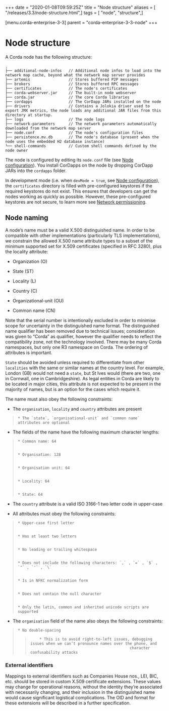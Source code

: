 +++
date = "2020-01-08T09:59:25Z"
title = "Node structure"
aliases = [ "/releases/3.3/node-structure.html",]
tags = [ "node", "structure",]

[menu.corda-enterprise-3-3]
parent = "corda-enterprise-3-3-node"
+++


# Node structure

A Corda node has the following structure:

```none
.
├── additional-node-infos   // Additional node infos to load into the network map cache, beyond what the network map server provides
├── artemis                 // Stores buffered P2P messages
├── brokers                 // Stores buffered RPC messages
├── certificates            // The node's certificates
├── corda-webserver.jar     // The built-in node webserver
├── corda.jar               // The core Corda libraries
├── cordapps                // The CorDapp JARs installed on the node
├── drivers                 // Contains a Jolokia driver used to export JMX metrics, the node loads any additional JAR files from this directory at startup.
├── logs                    // The node logs
├── network-parameters      // The network parameters automatically downloaded from the network map server
├── node.conf               // The node's configuration files
├── persistence.mv.db       // The node's database (present when the node uses the embedded H2 database instance)
└── shell-commands          // Custom shell commands defined by the node owner
```
The node is configured by editing its `node.conf` file (see [Node configuration](corda-configuration-file.md)). You install CorDapps on
            the node by dropping CorDapp JARs into the `cordapps` folder.

In development mode (i.e. when `devMode = true`, see [Node configuration](corda-configuration-file.md)), the `certificates`
            directory is filled with pre-configured keystores if the required keystores do not exist. This ensures that developers
            can get the nodes working as quickly as possible. However, these pre-configured keystores are not secure, to learn more
            see [Network permissioning](permissioning.md).


## Node naming

A node’s name must be a valid X.500 distinguished name. In order to be compatible with other implementations
                (particularly TLS implementations), we constrain the allowed X.500 name attribute types to a subset of the minimum
                supported set for X.509 certificates (specified in RFC 3280), plus the locality attribute:


* Organization (O)


* State (ST)


* Locality (L)


* Country (C)


* Organizational-unit (OU)


* Common name (CN)


Note that the serial number is intentionally excluded in order to minimise scope for uncertainty in the distinguished name format.
                The distinguished name qualifier has been removed due to technical issues; consideration was given to “Corda” as qualifier,
                however the qualifier needs to reflect the compatibility zone, not the technology involved. There may be many Corda namespaces,
                but only one R3 namespace on Corda. The ordering of attributes is important.

`State` should be avoided unless required to differentiate from other `localities` with the same or similar names at the
                country level. For example, London (GB) would not need a `state`, but St Ives would (there are two, one in Cornwall, one
                in Cambridgeshire). As legal entities in Corda are likely to be located in major cities, this attribute is not expected to be
                present in the majority of names, but is an option for the cases which require it.

The name must also obey the following constraints:


* The `organisation`, `locality` and `country` attributes are present

> 
> 
>     * The `state`, `organisational-unit` and `common name` attributes are optional
> 
> 

* The fields of the name have the following maximum character lengths:

> 
> 
>     * Common name: 64
> 
> 
>     * Organisation: 128
> 
> 
>     * Organisation unit: 64
> 
> 
>     * Locality: 64
> 
> 
>     * State: 64
> 
> 

* The `country` attribute is a valid ISO 3166-1 two letter code in upper-case


* All attributes must obey the following constraints:

> 
> 
>     * Upper-case first letter
> 
> 
>     * Has at least two letters
> 
> 
>     * No leading or trailing whitespace
> 
> 
>     * Does not include the following characters: `,` , `=` , `$` , `"` , `'` , `\`
> 
> 
>     * Is in NFKC normalization form
> 
> 
>     * Does not contain the null character
> 
> 
>     * Only the latin, common and inherited unicode scripts are supported
> 
> 

* The `organisation` field of the name also obeys the following constraints:

> 
> 
>     * No double-spacing
> 
> > 
> > 
> >         * This is to avoid right-to-left issues, debugging issues when we can’t pronounce names over the phone, and
> >                                                 character confusability attacks
> > 
> > 
> 


### External identifiers

Mappings to external identifiers such as Companies House nos., LEI, BIC, etc. should be stored in custom X.509
                    certificate extensions. These values may change for operational reasons, without the identity they’re associated with
                    necessarily changing, and their inclusion in the distinguished name would cause significant logistical complications.
                    The OID and format for these extensions will be described in a further specification.


